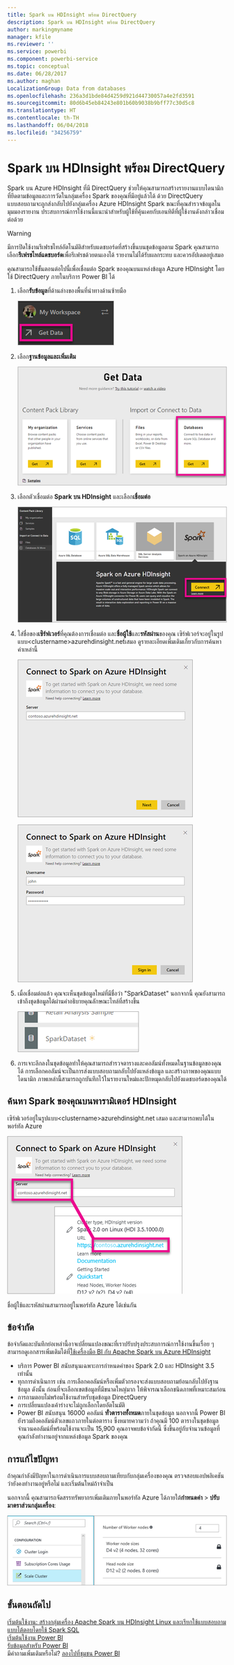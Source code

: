 ```yaml
---
title: Spark บน HDInsight พร้อม DirectQuery
description: Spark บน HDInsight พร้อม DirectQuery
author: markingmyname
manager: kfile
ms.reviewer: ''
ms.service: powerbi
ms.component: powerbi-service
ms.topic: conceptual
ms.date: 06/28/2017
ms.author: maghan
LocalizationGroup: Data from databases
ms.openlocfilehash: 236a3d1bde84d4259d921d44730057a4e2fd3591
ms.sourcegitcommit: 80d6b45eb84243e801b60b9038b9bff77c30d5c8
ms.translationtype: HT
ms.contentlocale: th-TH
ms.lasthandoff: 06/04/2018
ms.locfileid: "34256759"
---
```

# <a name="spark-on-hdinsight-with-directquery"></a>Spark บน HDInsight พร้อม DirectQuery
Spark บน Azure HDInsight ที่มี DirectQuery ช่วยให้คุณสามารถสร้างรายงานแบบไดนามิกที่ยึดตามข้อมูลและการวัดในกลุ่มเครื่อง Spark ของคุณที่มีอยู่แล้วได้ ด้วย DirectQuery แบบสอบถามจะถูกส่งกลับไปยังกลุ่มเครื่อง Azure HDInsight Spark ขณะที่คุณสำรวจข้อมูลในมุมมองรายงาน ประสบการณ์การใช้งานนี้แนะนำสำหรับผู้ใช้ที่คุ้นเคยกับเอนทิตีที่ผู้ใช้งานดังกล่าวเชื่อมต่อด้วย

> [!WARNING]
> มีการปิดใช้งานรีเฟรชไทล์อัตโนมัติสำหรับแดชบอร์ดที่สร้างขึ้นบนชุดข้อมูลตาม Spark คุณสามารถเลือก**รีเฟรชไทล์แดชบอร์ด**เพื่อรีเฟรชด้วยตนเองได้ รายงานไม่ได้รับผลกระทบ และควรอัปเดตอยู่เสมอ 
> 
> 

คุณสามารถใช้ขั้นตอนต่อไปนี้เพื่อเชื่อมต่อ Spark ของคุณบนแหล่งข้อมูล Azure HDInsight โดยใช้ DirectQuery ภายในบริการ Power BI ได้

1. เลือก**รับข้อมูล**ที่ด้านล่างของพื้นที่นำทางด้านซ้ายมือ
   
     ![](media/spark-on-hdinsight-with-direct-connect/spark-getdata.png)
2. เลือก**ฐานข้อมูลและเพิ่มเติม**
   
     ![](media/spark-on-hdinsight-with-direct-connect/spark-getdata-databases.png)
3. เลือกตัวเชื่อมต่อ **Spark บน HDInsight** และเลือก**เชื่อมต่อ**
   
     ![](media/spark-on-hdinsight-with-direct-connect/spark-getdata-databases-connect.png)
4. ใส่ชื่อของ**เซิร์ฟเวอร์**ที่คุณต้องการเชื่อมต่อ และ**ชื่อผู้ใช้**และ**รหัสผ่าน**ของคุณ เซิร์ฟเวอร์จะอยู่ในรูปแบบ\<clustername\>azurehdinsight.net่เสมอ ดูรายละเอียดเพิ่มเติมเกี่ยวกับการค้นหาค่าเหล่านี้
   
     ![](media/spark-on-hdinsight-with-direct-connect/spark-server-name.png)
   
     ![](media/spark-on-hdinsight-with-direct-connect/spark-username.png)
5. เมื่อเชื่อมต่อแล้ว คุณจะเห็นชุดข้อมูลใหม่ที่มีชื่อว่า "SparkDataset" นอกจากนี้ คุณยังสามารถเข้าถึงชุดข้อมูลได้ผ่านคำอธิบายคุณลักษณะไทล์ที่สร้างขึ้น
   
     ![](media/spark-on-hdinsight-with-direct-connect/spark-dataset.png)
6. การเจาะลึกลงในชุดข้อมูลทำให้คุณสามารถสำรวจตารางและคอลัมน์ทั้งหมดในฐานข้อมูลของคุณได้ การเลือกคอลัมน์จะเป็นการส่งแบบสอบถามกลับไปยังแหล่งข้อมูล และสร้างภาพของคุณแบบไดนามิก ภาพเหล่านี้สามารถถูกบันทึกไว้ในรายงานใหม่และปักหมุดกลับไปยังแดชบอร์ดของคุณได้

## <a name="finding-your-spark-on-hdinsight-parameters"></a>ค้นหา Spark ของคุณบนพารามิเตอร์ HDInsight
เซิร์ฟเวอร์อยู่ในรูปแบบ\<clustername\>azurehdinsight.net เสมอ และสามารถพบได้ในพอร์ทัล Azure

![](media/spark-on-hdinsight-with-direct-connect/spark-server-name-parameter.png)

ชื่อผู้ใช้และรหัสผ่านสามารถอยู่ในพอร์ทัล Azure ได้เช่นกัน

## <a name="limitations"></a>ข้อจำกัด
ข้อจำกัดและบันทึกย่อเหล่านี้อาจเปลี่ยนแปลงขณะที่เราปรับปรุงประสบการณ์การใช้งานขึ้นเรื่อย ๆ สามารถดูเอกสารเพิ่มเติมได้ที่[ใช้เครื่องมือ BI กับ Apache Spark บน Azure HDInsight](https://azure.microsoft.com/documentation/articles/hdinsight-apache-spark-use-bi-tools/)

* บริการ Power BI สนับสนุนเฉพาะการกำหนดค่าของ Spark 2.0 และ HDInsight 3.5 เท่านั้น
* ทุกการดำเนินการ เช่น การเลือกคอลัมน์หรือเพิ่มตัวกรองจะส่งแบบสอบถามย้อนกลับไปยังฐานข้อมูล ดังนั้น ก่อนที่จะเลือกเขตข้อมูลที่มีขนาดใหญ่มาก ให้พิจารณาเลือกชนิดภาพที่เหมาะสมก่อน
* การถามตอบไม่พร้อมใช้งานสำหรับชุดข้อมูล DirectQuery
* การเปลี่ยนแปลงเค้าร่างจะไม่ถูกเลือกโดยอัตโนมัติ
* Power BI สนับสนุน 16000 คอลัมน์ **ทั่วตารางทั้งหมด**ภายในชุดข้อมูล นอกจากนี้ Power BI ยังรวมถึงคอลัมน์ตัวเลขแถวภายในต่อตาราง ซึ่งหมายความว่า ถ้าคุณมี 100 ตารางในชุดข้อมูล จำนวนคอลัมน์ที่พร้อมใช้งานจะเป็น 15,900 คุณอาจพบข้อจำกัดนี้ ซึ่งขึ้นอยู่กับจำนวนข้อมูลที่คุณกำลังทำงานอยู่จากแหล่งข้อมูล Spark ของคุณ

## <a name="troubleshooting"></a>การแก้ไขปัญหา
ถ้าคุณกำลังมีปัญหาในการดำเนินการแบบสอบถามเทียบกับกลุ่มเครื่องของคุณ ตรวจสอบแอปพลิเคชันว่ายังคงทำงานอยู่หรือไม่ และเริ่มต้นใหม่ถ้าจำเป็น

นอกจากนี้ คุณสามารถจัดสรรทรัพยากรเพิ่มเติมภายในพอร์ทัล Azure ได้ภายใต้**กำหนดค่า** > **ปรับมาตราส่วนกลุ่มเครื่อง**:

![](media/spark-on-hdinsight-with-direct-connect/spark-scale.png)

## <a name="next-steps"></a>ขั้นตอนถัดไป
[เริ่มต้นใช้งาน: สร้างกลุ่มเครื่อง Apache Spark บน HDInsight Linux และเรียกใช้แบบสอบถามแบบโต้ตอบโดยใช้ Spark SQL](https://azure.microsoft.com/documentation/articles/hdinsight-apache-spark-jupyter-spark-sql)  
[เริ่มต้นใช้งาน Power BI](service-get-started.md)  
[รับข้อมูลสำหรับ Power BI](service-get-data.md)  
มีคำถามเพิ่มเติมหรือไม่? [ลองไปที่ชุมชน Power BI](http://community.powerbi.com/)

